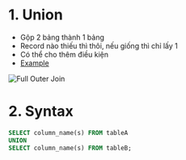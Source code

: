 # 1. Union

- Gộp 2 bảng thành 1 bảng
- Record nào thiếu thì thôi, nếu giống thì chỉ lấy 1
- Có thể cho thêm điều kiện
- [Example](https://github.com/K1ethoang/SQL-Server/blob/main/9.4.Union/union.sql)
  <br>

![Full Outer Join](https://github.com/K1ethoang/SQL-Server/blob/main/9.4.Union/image/sql-union.png)

# 2. Syntax

```SQL
SELECT column_name(s) FROM tableA
UNION
SELECT column_name(s) FROM tableB;
```
